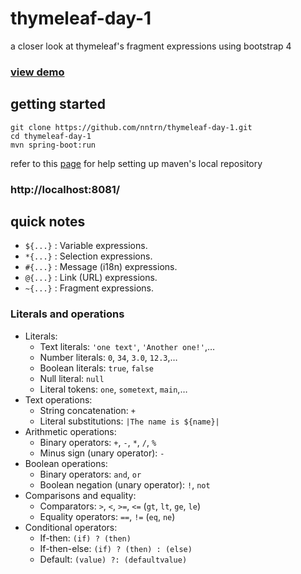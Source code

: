 # thymeleaf-day-1
a closer look at thymeleaf's fragment expressions using bootstrap 4

### [view demo](https://thymeleaf-fragments.herokuapp.com/)

## getting started

```
git clone https://github.com/nntrn/thymeleaf-day-1.git
cd thymeleaf-day-1
mvn spring-boot:run
```
refer to this [page](https://www.baeldung.com/maven-local-repository) for help setting up maven's local repository

### http://localhost:8081/

## quick notes

* `${...}` : Variable expressions.
* `*{...}` : Selection expressions.
* `#{...}` : Message (i18n) expressions.
* `@{...}` : Link (URL) expressions.
* `~{...}` : Fragment expressions.

### Literals and operations

* Literals:
  * Text literals: `'one text'`, `'Another one!'`,…
  * Number literals: `0`, `34`, `3.0`, `12.3`,…
  * Boolean literals: `true`, `false`
  * Null literal: `null`
  * Literal tokens: `one`, `sometext`, `main`,…
* Text operations:
  * String concatenation: `+`
  * Literal substitutions: `|The name is ${name}|`
* Arithmetic operations:
  * Binary operators: `+`, `-`, `*`, `/`, `%`
  * Minus sign (unary operator): `-`
* Boolean operations:
  * Binary operators: `and`, `or`
  * Boolean negation (unary operator): `!`, `not`
* Comparisons and equality:
  * Comparators: `>`, `<`, `>=`, `<=` (`gt`, `lt`, `ge`, `le`)
  * Equality operators: `==`, `!=` (`eq`, `ne`)
* Conditional operators:
  * If-then: `(if) ? (then)`
  * If-then-else: `(if) ? (then) : (else)`
  * Default: `(value) ?: (defaultvalue)`

